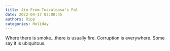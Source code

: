 ```yaml
---
title: Jim From Tuscaloosa's Pal
date: 2022-04-17 03:00:45
authors: Ripp
categories: Holiday
---
```


 Where there is smoke...there is usually fire.  Corruption is everywhere. Some say it is ubiquitous.